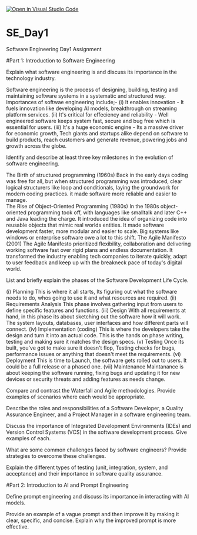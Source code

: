 [![Open in Visual Studio Code](https://classroom.github.com/assets/open-in-vscode-2e0aaae1b6195c2367325f4f02e2d04e9abb55f0b24a779b69b11b9e10269abc.svg)](https://classroom.github.com/online_ide?assignment_repo_id=18390608&assignment_repo_type=AssignmentRepo)
# SE_Day1
Software Engineering Day1 Assignment

#Part 1: Introduction to Software Engineering

Explain what software engineering is and discuss its importance in the technology industry.

Software engineering is the process of designing, building, testing and maintaining software systems in a systematic and structured way. 
Importances of softwae engineering include;- 
(i) It enables innovation - It fuels innovation like developing AI models, breakthrough on streaming platform services.
(ii) It's critical for effeciency and reliability - Well engineered software keeps system fast, secure and bug free which is essential for users. 
(iii) It's a huge economic engine - Its a massive driver for economic growth, Tech giants and startups alike depend on software to build products, reach customers and generate revenue, powering jobs and growth across the globe. 

Identify and describe at least three key milestones in the evolution of software engineering.

The Birth of structured programming (1960s) 
Back in the early days coding was free for all, but when structured programming was introduced, clear logical structurers like loop and conditionals, laying the groundwork for modern coding practices. it made software more reliable and easier to manage.  
The Rise of Object-Oriented Programming (1980s)
In the 1980s object-oriented programming took off, with languages like smalltalk and later C++ and Java leading the charge. It introduced the idea of organizing code into reusable objects that mimic real worlds entities. It made software development faster, more modular and easier to scale. Big systems like windows or enterprise software owe a lot to this shift. 
The Agile Manifesto (2001)
The Agile Manifesto prioritized flexibility, collaboration and delivering working software fast over rigid plans and endless documentation. It transformed the industry enabling tech companies to iterate quickly, adapt to user feedback and keep up with the breakneck pace of today's digital world.

List and briefly explain the phases of the Software Development Life Cycle.

(i) Planning
This is where it all starts, Its figuring out what the software needs to do, whos going to use it and what resources are required. 
(ii) Requirements Analysis 
This phase involves gathering input from users to define specific features and functions.
(iii) Design 
With all requirements at hand, in this phase its about sketching out the software how it will work. The system layouts, databases, user interfaces and how different parts will connect. 
(iv) Implementation (coding)
This is where the developers take the design and turn it into an actual code. This is the hands on phase writing, testing and making sure it matches the design specs. 
(v) Testing 
Once its built, you've got to make sure it doesn't flop, Testing checks for bugs, performance issues or anything that doesn't meet the requirements. 
(vi) Deployment 
This is time to Launch, the software gets rolled out to users. It could be a full release or a phased one. 
(vii) Maintenance 
Maintanance is about keeping the software running, fixing bugs and updating it for new devices or security threats and adding features as needs change. 

Compare and contrast the Waterfall and Agile methodologies. Provide examples of scenarios where each would be appropriate.


Describe the roles and responsibilities of a Software Developer, a Quality Assurance Engineer, and a Project Manager in a software engineering team.


Discuss the importance of Integrated Development Environments (IDEs) and Version Control Systems (VCS) in the software development process. Give examples of each.


What are some common challenges faced by software engineers? Provide strategies to overcome these challenges.


Explain the different types of testing (unit, integration, system, and acceptance) and their importance in software quality assurance.


#Part 2: Introduction to AI and Prompt Engineering


Define prompt engineering and discuss its importance in interacting with AI models.


Provide an example of a vague prompt and then improve it by making it clear, specific, and concise. Explain why the improved prompt is more effective.
